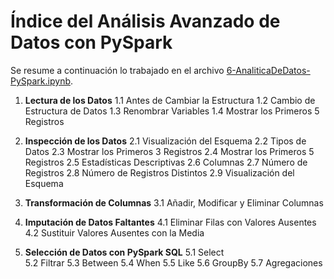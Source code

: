 # Índice del Análisis Avanzado de Datos con PySpark

Se resume a continuación lo trabajado en el archivo [6-AnaliticaDeDatos-PySpark.ipynb](/Main-insights-and-learnings/7-Spark/6-AnaliticaDeDatos-PySpark.ipynb). 

1. **Lectura de los Datos**
   1.1 Antes de Cambiar la Estructura
   1.2 Cambio de Estructura de Datos
   1.3 Renombrar Variables
   1.4 Mostrar los Primeros 5 Registros

2. **Inspección de los Datos**
   2.1 Visualización del Esquema
   2.2 Tipos de Datos
   2.3 Mostrar los Primeros 3 Registros
   2.4 Mostrar los Primeros 5 Registros
   2.5 Estadísticas Descriptivas
   2.6 Columnas
   2.7 Número de Registros
   2.8 Número de Registros Distintos
   2.9 Visualización del Esquema

3. **Transformación de Columnas**
   3.1 Añadir, Modificar y Eliminar Columnas

4. **Imputación de Datos Faltantes**
   4.1 Eliminar Filas con Valores Ausentes
   4.2 Sustituir Valores Ausentes con la Media

5. **Selección de Datos con PySpark SQL**
   5.1 Select  
   5.2 Filtrar
   5.3 Between
   5.4 When
   5.5 Like
   5.6 GroupBy
   5.7 Agregaciones